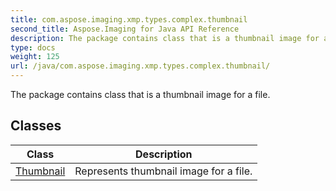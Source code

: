 ```yaml
---
title: com.aspose.imaging.xmp.types.complex.thumbnail
second_title: Aspose.Imaging for Java API Reference
description: The package contains class that is a thumbnail image for a file.
type: docs
weight: 125
url: /java/com.aspose.imaging.xmp.types.complex.thumbnail/
---
```


The package contains class that is a thumbnail image for a file.


## Classes

| Class | Description |
| --- | --- |
| [Thumbnail](../com.aspose.imaging.xmp.types.complex.thumbnail/thumbnail) | Represents thumbnail image for a file. |
